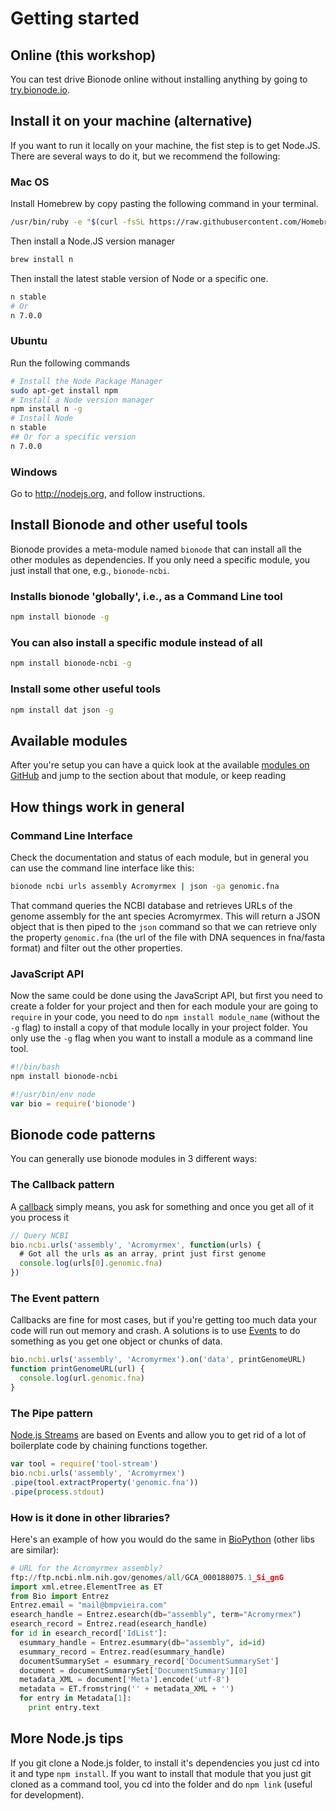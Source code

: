# Getting started
## Online (this workshop)
You can test drive Bionode online without installing anything by going to [try.bionode.io](http://try.bionode.io).

## Install it on your machine (alternative)
If you want to run it locally on your machine, the fist step is to get Node.JS. There are several ways to do it, but we recommend the following:

### Mac OS
Install Homebrew by copy pasting the following command in your terminal.

```bash
/usr/bin/ruby -e "$(curl -fsSL https://raw.githubusercontent.com/Homebrew/install/master/install)"
```

Then install a Node.JS version manager
```bash
brew install n
```

Then install the latest stable version of Node or a specific one.

```bash
n stable
# Or
n 7.0.0
```

### Ubuntu
Run the following commands
```bash
# Install the Node Package Manager
sudo apt-get install npm
# Install a Node version manager
npm install n -g
# Install Node
n stable
## Or for a specific version
n 7.0.0
```
### Windows
Go to http://nodejs.org, and follow instructions.

## Install Bionode and other useful tools
Bionode provides a meta-module named ```bionode``` that can install all the other modules as dependencies. If you only need a specific module, you just install that one, e.g., ```bionode-ncbi```.
### Installs bionode 'globally', i.e., as a Command Line tool
```bash
npm install bionode -g
```
### You can also install a specific module instead of all
```bash
npm install bionode-ncbi -g
```
### Install some other useful tools
```bash
npm install dat json -g
```

## Available modules
After you're setup you can have a quick look at the available [modules on GitHub](https://github.com/bionode/bionode#list-of-modules) and jump to the section about that module, or keep reading

## How things work in general

### Command Line Interface
Check the documentation and status of each module, but in general you can use the command line interface like this:

```bash
bionode ncbi urls assembly Acromyrmex | json -ga genomic.fna
```

That command queries the NCBI database and retrieves URLs of the genome assembly for the ant species Acromyrmex. This will return a JSON object that is then piped to the `json` command so that we can retrieve only the property `genomic.fna` (the url of the file with DNA sequences in fna/fasta format) and filter out the other properties.

### JavaScript API
Now the same could be done using the JavaScript API, but first you need to create a folder for your project and then for each module your are going to `require` in your code, you need to do `npm install module_name` (without the `-g` flag) to install a copy of that module locally in your project folder. You only use the `-g` flag when you want to install a module as a command line tool.

```bash
#!/bin/bash
npm install bionode-ncbi
```

```javascript
#!/usr/bin/env node
var bio = require('bionode')
```

## Bionode code patterns
You can generally use bionode modules in 3 different ways:

### The Callback pattern
A [callback](https://docs.nodejitsu.com/articles/getting-started/control-flow/what-are-callbacks) simply means, you ask for something and once you get all of it you process it

```javascript
// Query NCBI
bio.ncbi.urls('assembly', 'Acromyrmex', function(urls) {
  # Got all the urls as an array, print just first genome
  console.log(urls[0].genomic.fna)
})
```

### The Event pattern
Callbacks are fine for most cases, but if you're getting too much data your code will run out memory and crash. A solutions is to use [Events](https://nodesource.com/blog/understanding-the-nodejs-event-loop) to do something as you get one object or chunks of data.

```javascript
bio.ncbi.urls('assembly', 'Acromyrmex').on('data', printGenomeURL)
function printGenomeURL(url) {
  console.log(url.genomic.fna)
}
```

### The Pipe pattern
[Node.js Streams](https://github.com/substack/stream-handbook) are based on Events and allow you to get rid of a lot of boilerplate code by chaining functions together.

```javascript
var tool = require('tool-stream')
bio.ncbi.urls('assembly', 'Acromyrmex')
.pipe(tool.extractProperty('genomic.fna'))
.pipe(process.stdout)
```

### How is it done in other libraries?

Here's an example of how you would do the same in [BioPython](http://biopython.org) (other libs are similar):

```python
# URL for the Acromyrmex assembly?
ftp://ftp.ncbi.nlm.nih.gov/genomes/all/GCA_000188075.1_Si_gnG
import xml.etree.ElementTree as ET
from Bio import Entrez
Entrez.email = "mail@bmpvieira.com"
esearch_handle = Entrez.esearch(db="assembly", term="Acromyrmex")
esearch_record = Entrez.read(esearch_handle)
for id in esearch_record['IdList']:
  esummary_handle = Entrez.esummary(db="assembly", id=id)
  esummary_record = Entrez.read(esummary_handle)
  documentSummarySet = esummary_record['DocumentSummarySet']
  document = documentSummarySet['DocumentSummary'][0]
  metadata_XML = document['Meta'].encode('utf-8')
  metadata = ET.fromstring('' + metadata_XML + '')
  for entry in Metadata[1]:
    print entry.text
```

## More Node.js tips

If you git clone a Node.js folder, to install it's dependencies you just cd into it and type `npm install`.
If you want to install that module that you just git cloned as a command tool, you cd into the folder and do `npm link` (useful for development).
